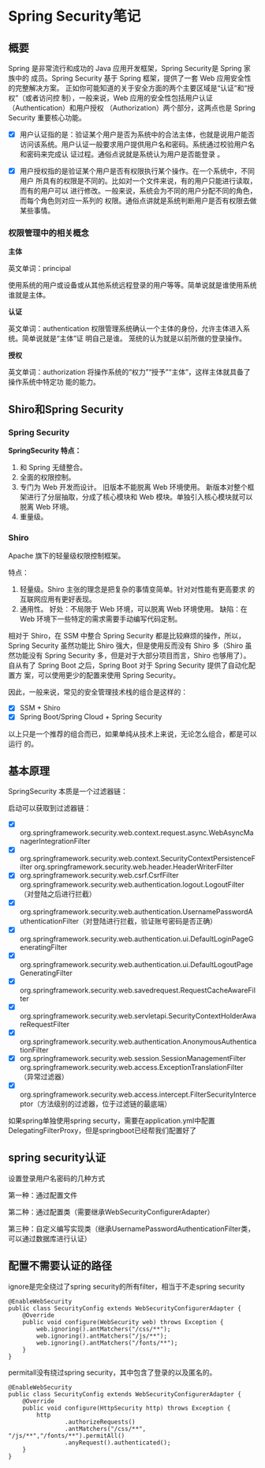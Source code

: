# Spring Security笔记

## 概要

Spring 是非常流行和成功的 Java 应用开发框架，Spring Security是 Spring 家族中的 成员。Spring Security 基于 Spring 框架，提供了一套 Web 应用安全性的完整解决方案。 正如你可能知道的关于安全方面的两个主要区域是“认证”和“授权”（或者访问控 制），一般来说，Web 应用的安全性包括用户认证（Authentication）和用户授权 （Authorization）两个部分，这两点也是 Spring Security 重要核心功能。 

- [x] 用户认证指的是：验证某个用户是否为系统中的合法主体，也就是说用户能否访问该系统。用户认证一般要求用户提供用户名和密码。系统通过校验用户名和密码来完成认 证过程。通俗点说就是系统认为用户是否能登录 。
- [x] 用户授权指的是验证某个用户是否有权限执行某个操作。在一个系统中，不同用户 所具有的权限是不同的。比如对一个文件来说，有的用户只能进行读取，而有的用户可以 进行修改。一般来说，系统会为不同的用户分配不同的角色，而每个角色则对应一系列的 权限。通俗点讲就是系统判断用户是否有权限去做某些事情。



###  权限管理中的相关概念

**主体** 

英文单词：principal 

使用系统的用户或设备或从其他系统远程登录的用户等等。简单说就是谁使用系统谁就是主体。 

**认证** 

英文单词：authentication 权限管理系统确认一个主体的身份，允许主体进入系统。简单说就是“主体”证 明自己是谁。 笼统的认为就是以前所做的登录操作。 

**授权**

英文单词：authorization 将操作系统的“权力”“授予”“主体”，这样主体就具备了操作系统中特定功 能的能力。



## Shiro和Spring Security

### Spring Security

**SpringSecurity 特点：** 

1. 和 Spring 无缝整合。 
2. 全面的权限控制。 
3. 专门为 Web 开发而设计。 旧版本不能脱离 Web 环境使用。 新版本对整个框架进行了分层抽取，分成了核心模块和 Web 模块。单独引入核心模块就可以脱离 Web 环境。 
4.  重量级。

### Shiro

Apache 旗下的轻量级权限控制框架。 

特点： 

1.  轻量级。Shiro 主张的理念是把复杂的事情变简单。针对对性能有更高要求 的互联网应用有更好表现。
2. 通用性。 好处：不局限于 Web 环境，可以脱离 Web 环境使用。 缺陷：在 Web 环境下一些特定的需求需要手动编写代码定制。

相对于 Shiro，在 SSM 中整合 Spring Security 都是比较麻烦的操作，所以，Spring Security 虽然功能比 Shiro 强大，但是使用反而没有 Shiro 多（Shiro 虽然功能没有 Spring Security 多，但是对于大部分项目而言，Shiro 也够用了）。 自从有了 Spring Boot 之后，Spring Boot 对于 Spring Security 提供了自动化配置方 案，可以使用更少的配置来使用 Spring Security。 

因此，一般来说，常见的安全管理技术栈的组合是这样的： 

- [x] SSM + Shiro 
- [x] Spring Boot/Spring Cloud + Spring Security 

以上只是一个推荐的组合而已，如果单纯从技术上来说，无论怎么组合，都是可以运行 的。

## 基本原理

SpringSecurity 本质是一个过滤器链： 

启动可以获取到过滤器链： 

- [x] org.springframework.security.web.context.request.async.WebAsyncManagerIntegrationFilter
- [x] org.springframework.security.web.context.SecurityContextPersistenceFilter org.springframework.security.web.header.HeaderWriterFilter
- [x] org.springframework.security.web.csrf.CsrfFilter org.springframework.security.web.authentication.logout.LogoutFilter（对登陆之后进行拦截）
- [x] org.springframework.security.web.authentication.UsernamePasswordAuthenticationFilter（对登陆进行拦截，验证账号密码是否正确）
- [x] org.springframework.security.web.authentication.ui.DefaultLoginPageGeneratingFilter
- [x] org.springframework.security.web.authentication.ui.DefaultLogoutPageGeneratingFilter
- [x] org.springframework.security.web.savedrequest.RequestCacheAwareFilter
- [x] org.springframework.security.web.servletapi.SecurityContextHolderAwareRequestFilter
- [x] org.springframework.security.web.authentication.AnonymousAuthenticationFilter
- [x] org.springframework.security.web.session.SessionManagementFilter org.springframework.security.web.access.ExceptionTranslationFilter（异常过滤器）
- [x] org.springframework.security.web.access.intercept.FilterSecurityInterceptor（方法级别的过滤器，位于过滤链的最底端）

如果spring单独使用spring securty，需要在application.yml中配置DelegatingFilterProxy，但是springboot已经帮我们配置好了

## spring security认证

设置登录用户名密码的几种方式

第一种：通过配置文件

第二种：通过配置类（需要继承WebSecurityConfigurerAdapter）

第三种：自定义编写实现类（继承UsernamePasswordAuthenticationFilter类，可以通过数据库进行认证）

## 配置不需要认证的路径

ignore是完全绕过了spring security的所有filter，相当于不走spring security

```
@EnableWebSecurity
public class SecurityConfig extends WebSecurityConfigurerAdapter {
    @Override
    public void configure(WebSecurity web) throws Exception {
        web.ignoring().antMatchers("/css/**");
        web.ignoring().antMatchers("/js/**");
        web.ignoring().antMatchers("/fonts/**");
    }
}
```

permitall没有绕过spring security，其中包含了登录的以及匿名的。

```
@EnableWebSecurity
public class SecurityConfig extends WebSecurityConfigurerAdapter {
    @Override
    public void configure(HttpSecurity http) throws Exception {
        http
                .authorizeRequests()
                .antMatchers("/css/**", "/js/**","/fonts/**").permitAll()
                .anyRequest().authenticated();
    }
}
```























###